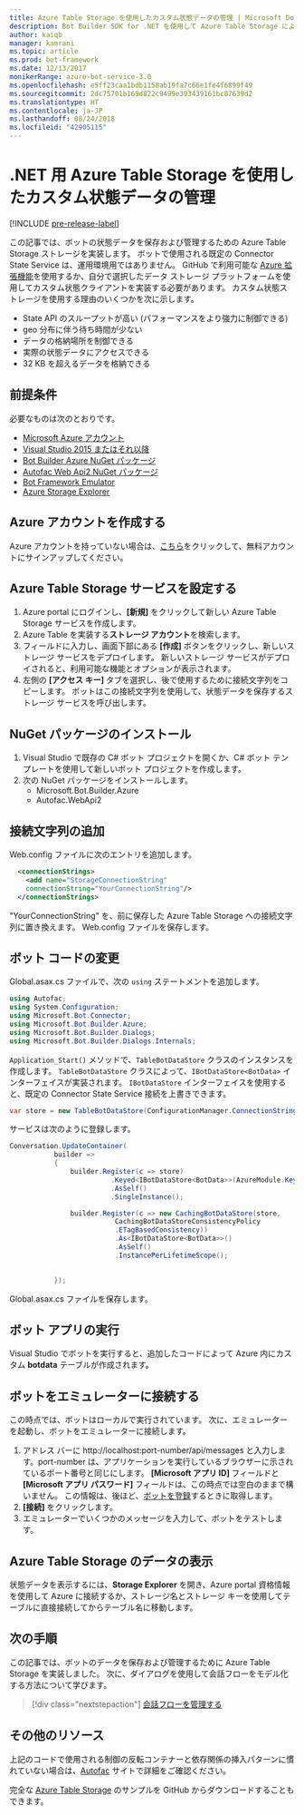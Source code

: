 ```yaml
---
title: Azure Table Storage を使用したカスタム状態データの管理 | Microsoft Docs
description: Bot Builder SDK for .NET を使用して Azure Table Storage によって状態データを保存および取得する方法について取り上げます。
author: kaiqb
manager: kamrani
ms.topic: article
ms.prod: bot-framework
ms.date: 12/13/2017
monikerRange: azure-bot-service-3.0
ms.openlocfilehash: e5ff23caa1bdb1158ab19fa7c66e1fe4f6899f49
ms.sourcegitcommit: 2dc75701b169d822c9499e393439161bc87639d2
ms.translationtype: HT
ms.contentlocale: ja-JP
ms.lasthandoff: 08/24/2018
ms.locfileid: "42905115"
---
```

# <a name="manage-custom-state-data-with-azure-table-storage-for-net"></a>.NET 用 Azure Table Storage を使用したカスタム状態データの管理

[!INCLUDE [pre-release-label](../includes/pre-release-label-v3.md)]

この記事では、ボットの状態データを保存および管理するための Azure Table Storage ストレージを実装します。 ボットで使用される既定の Connector State Service は、運用環境用ではありません。 GitHub で利用可能な [Azure 拡張機能](https://github.com/Microsoft/BotBuilder-Azure)を使用するか、自分で選択したデータ ストレージ プラットフォームを使用してカスタム状態クライアントを実装する必要があります。 カスタム状態ストレージを使用する理由のいくつかを次に示します。
 - State API のスループットが高い (パフォーマンスをより強力に制御できる)
 - geo 分布に伴う待ち時間が少ない
 - データの格納場所を制御できる
 - 実際の状態データにアクセスできる
 - 32 KB を超えるデータを格納できる

## <a name="prerequisites"></a>前提条件
必要なものは次のとおりです。
 - [Microsoft Azure アカウント](https://azure.microsoft.com/en-us/free/)
 - [Visual Studio 2015 またはそれ以降](https://www.visualstudio.com/)
 - [Bot Builder Azure NuGet パッケージ](https://www.nuget.org/packages/Microsoft.Bot.Builder.Azure/)
 - [Autofac Web Api2 NuGet パッケージ](https://www.nuget.org/packages/Autofac.WebApi2/)
 - [Bot Framework Emulator](https://emulator.botframework.com/)
 - [Azure Storage Explorer](http://storageexplorer.com/)
 
## <a name="create-azure-account"></a>Azure アカウントを作成する
Azure アカウントを持っていない場合は、[こちら](https://azure.microsoft.com/en-us/free/)をクリックして、無料アカウントにサインアップしてください。

## <a name="set-up-the-azure-table-storage-service"></a>Azure Table Storage サービスを設定する
1. Azure portal にログインし、**[新規]** をクリックして新しい Azure Table Storage サービスを作成します。 
2. Azure Table を実装する**ストレージ アカウント**を検索します。 
3. フィールドに入力し、画面下部にある **[作成]** ボタンをクリックし、新しいストレージ サービスをデプロイします。 新しいストレージ サービスがデプロイされると、利用可能な機能とオプションが表示されます。
4. 左側の **[アクセス キー]** タブを選択し、後で使用するために接続文字列をコピーします。 ボットはこの接続文字列を使用して、状態データを保存するストレージ サービスを呼び出します。

## <a name="install-nuget-packages"></a>NuGet パッケージのインストール
1. Visual Studio で既存の C# ボット プロジェクトを開くか、C# ボット テンプレートを使用して新しいボット プロジェクトを作成します。 
2. 次の NuGet パッケージをインストールします。
   - Microsoft.Bot.Builder.Azure
   - Autofac.WebApi2

## <a name="add-connection-string"></a>接続文字列の追加 
Web.config ファイルに次のエントリを追加します。 
```XML
  <connectionStrings>
    <add name="StorageConnectionString"
    connectionString="YourConnectionString"/>
  </connectionStrings>
```
"YourConnectionString" を、前に保存した Azure Table Storage への接続文字列に置き換えます。 Web.config ファイルを保存します。

## <a name="modify-your-bot-code"></a>ボット コードの変更
Global.asax.cs ファイルで、次の `using` ステートメントを追加します。
```cs
using Autofac;
using System.Configuration;
using Microsoft.Bot.Connector;
using Microsoft.Bot.Builder.Azure;
using Microsoft.Bot.Builder.Dialogs;
using Microsoft.Bot.Builder.Dialogs.Internals;
```
`Application_Start()` メソッドで、`TableBotDataStore` クラスのインスタンスを作成します。 `TableBotDataStore` クラスによって、`IBotDataStore<BotData>` インターフェイスが実装されます。 `IBotDataStore` インターフェイスを使用すると、既定の Connector State Service 接続を上書きできます。
 ```cs
 var store = new TableBotDataStore(ConfigurationManager.ConnectionStrings["StorageConnectionString"].ConnectionString);
 ```
サービスは次のように登録します。
 ```cs
 Conversation.UpdateContainer(
            builder =>
            {
                builder.Register(c => store)
                          .Keyed<IBotDataStore<BotData>>(AzureModule.Key_DataStore)
                          .AsSelf()
                          .SingleInstance();

                builder.Register(c => new CachingBotDataStore(store,
                           CachingBotDataStoreConsistencyPolicy
                           .ETagBasedConsistency))
                           .As<IBotDataStore<BotData>>()
                           .AsSelf()
                           .InstancePerLifetimeScope();

                
            });
 ```
Global.asax.cs ファイルを保存します。

## <a name="run-your-bot-app"></a>ボット アプリの実行
Visual Studio でボットを実行すると、追加したコードによって Azure 内にカスタム **botdata** テーブルが作成されます。

## <a name="connect-your-bot-to-the-emulator"></a>ボットをエミュレーターに接続する
この時点では、ボットはローカルで実行されています。 次に、エミュレーターを起動し、ボットをエミュレーターに接続します。
1. アドレス バーに http://localhost:port-number/api/messages と入力します。port-number は、アプリケーションを実行しているブラウザーに示されているポート番号と同じにします。 <strong>[Microsoft アプリ ID]</strong> フィールドと <strong>[Microsoft アプリ パスワード]</strong> フィールドは、この時点では空白のままで構いません。 この情報は、後ほど、[ボットを登録](~/bot-service-quickstart-registration.md)するときに取得します。
2. **[接続]** をクリックします。 
3. エミュレーターでいくつかのメッセージを入力して、ボットをテストします。 

## <a name="view-data-in-azure-table-storage"></a>Azure Table Storage のデータの表示
状態データを表示するには、**Storage Explorer** を開き、Azure portal 資格情報を使用して Azure に接続するか、ストレージ名とストレージ キーを使用してテーブルに直接接続してからテーブル名に移動します。  

## <a name="next-steps"></a>次の手順
この記事では、ボットのデータを保存および管理するために Azure Table Storage を実装しました。 次に、ダイアログを使用して会話フローをモデル化する方法について学びます。

> [!div class="nextstepaction"]
> [会話フローを管理する](bot-builder-dotnet-manage-conversation-flow.md)


## <a name="additional-resources"></a>その他のリソース

上記のコードで使用される制御の反転コンテナーと依存関係の挿入パターンに慣れていない場合は、[Autofac](http://autofac.readthedocs.io/en/latest/) サイトで詳細をご確認ください。 

完全な [Azure Table Storage](https://github.com/Microsoft/BotBuilder-Azure/tree/master/CSharp/Samples/AzureTable) のサンプルを GitHub からダウンロードすることもできます。
